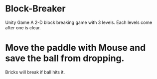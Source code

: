 # Block-Breaker
Unity Game
A 2-D block breaking game with 3 levels.
Each levels come after one is clear.
# Move the paddle with Mouse and save the ball from dropping.
Bricks will break if ball hits it.

